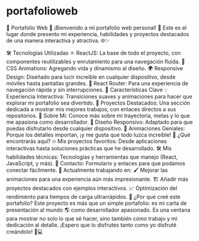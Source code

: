 # portafolioweb
🌟 Portafolio Web 🚀
¡Bienvenido a mi portafolio web personal! 🎉 Este es el lugar donde presento mi experiencia, habilidades y proyectos destacados de una manera interactiva y atractiva. 🌐✨

🛠️ Tecnologías Utilizadas
⚛️ ReactJS: La base de todo el proyecto, con componentes reutilizables y enrutamiento para una navegación fluida.
🎨 CSS Animations: Agregando vida y dinamismo al diseño.
🌍 Responsive Design: Diseñado para lucir increíble en cualquier dispositivo, desde móviles hasta pantallas grandes.
🔗 React Router: Para una experiencia de navegación rápida y sin interrupciones.
🎯 Características Clave
💡 Experiencia Interactiva: Transiciones suaves y animaciones para hacer que explorar mi portafolio sea divertido.
📂 Proyectos Destacados: Una sección dedicada a mostrar mis mejores trabajos, con enlaces directos a sus repositorios.
📜 Sobre Mí: Conoce más sobre mi trayectoria, metas y lo que me apasiona como desarrollador.
📱 Diseño Responsivo: Adaptado para que puedas disfrutarlo desde cualquier dispositivo.
🎉 Animaciones Geniales: Porque los detalles importan, ¡y me gusta que todo luzca increíble!
🚀 ¿Qué encontrarás aquí?
🔥 Mis proyectos favoritos: Desde aplicaciones interactivas hasta soluciones prácticas que he desarrollado.
🛠️ Mis habilidades técnicas: Tecnologías y herramientas que manejo (React, JavaScript, y más).
🤝 Contacto: Formulario y enlaces para que podamos conectar fácilmente.
🚧 Actualmente trabajando en:
🖌️ Mejorar las animaciones para una experiencia aún más impresionante.
🏗️ Añadir más proyectos destacados con ejemplos interactivos.
📈 Optimización del rendimiento para tiempos de carga ultrarrápidos.
🌟 ¿Por qué creé este portafolio?
Este proyecto es más que un simple portafolio: es mi carta de presentación al mundo 🌎 como desarrollador apasionado. Es una ventana para mostrar no solo lo que sé hacer, sino también cómo trabajo y mi dedicación al detalle. ¡Espero que lo disfrutes tanto como yo disfruté creándolo! 🎨💻

